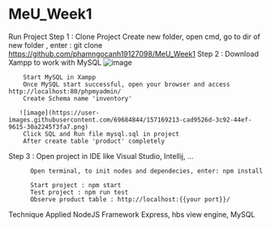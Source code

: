 # MeU_Week1
Run Project
Step 1 : Clone Project
        Create new folder, open cmd, go to dir of new folder , enter : git clone https://github.com/phamngocanh19127098/MeU_Week1
Step 2 : Download Xampp to work with MySQL 
        ![image](https://user-images.githubusercontent.com/69684844/157168501-c6ecac14-941a-4e0f-ba75-e337bbd4396f.png)
        
        Start MySQL in Xampp
        Once MySQL start successful, open your browser and access http://localhost:80/phpmyadmin/
        Create Schema name 'inventory'
        
       ![image](https://user-images.githubusercontent.com/69684844/157169213-cad9526d-3c92-44ef-9615-30a2245f3fa7.png)
        Click SQL and Run file mysql.sql in project
        After create table 'product' completely
        
 Step 3 : Open project in IDE like Visual Studio, Intellij, ...
        
          Open terminal, to init nodes and dependecies, enter: npm install 
          
          Start project : npm start
          Test project : npm run test
          Observe product table : http://localhost:{{your port}}/


Technique Applied NodeJS Framework Express, hbs view engine, MySQL
